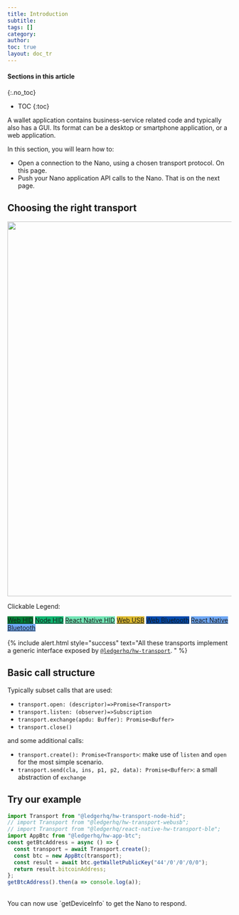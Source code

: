 ```yaml
---
title: Introduction 
subtitle:
tags: []
category:
author:
toc: true
layout: doc_tr
---
```


#### Sections in this article
{:.no_toc}
* TOC
{:toc}

A wallet application contains business-service related code and typically also has a GUI. Its format can be a desktop or smartphone application, or a web application.

In this section, you will learn how to:
- Open a connection to the Nano, using a chosen transport protocol. On this page.
- Push your Nano application API calls to the Nano. That is on the next page.

## Choosing the right transport

<!-- ------------- Image ------------- -->
<div style="text-align:center">
<img width="840" src="../images/connect-wallet.jpg" ></div>
<!-- --------------------------------- -->

Clickable Legend: 
<div class="transports-legend">
 <a style="background:#008037;" href="../webhid">Web HID</a>
 <a style="background:#0FB670;" href="../node-hid-singleton">Node HID</a>
 <a style="background:#73E5B5;" href="../react-native-hid">React Native HID</a>
 <a style="background:#DBB92E;" href="../webusb">Web USB</a>
 <a style="background:#004AAD;" href="../web-ble">Web Bluetooth</a>
 <a style="background:#6EA7F5;" href="../react-native-ble">React Native Bluetooth</a>
</div>


<br>
<!--  -->
{% include alert.html style="success" text="All these transports implement a generic interface exposed by <code><a href='https://github.com/LedgerHQ/ledgerjs/tree/master/packages/hw-transport'>@ledgerhq/hw-transport</a></code>.
" %}
<!--  -->


## Basic call structure

Typically subset calls that are used:

- `transport.open: (descriptor)=>Promise<Transport>`
- `transport.listen: (observer)=>Subscription`
- `transport.exchange(apdu: Buffer): Promise<Buffer>`
- `transport.close()`

and some additional calls:

- `transport.create(): Promise<Transport>`: make use of `listen` and `open` for the most simple scenario.
- `transport.send(cla, ins, p1, p2, data): Promise<Buffer>`: a small abstraction of `exchange`


## Try our example

```js
import Transport from "@ledgerhq/hw-transport-node-hid";
// import Transport from "@ledgerhq/hw-transport-webusb";
// import Transport from "@ledgerhq/react-native-hw-transport-ble";
import AppBtc from "@ledgerhq/hw-app-btc";
const getBtcAddress = async () => {
  const transport = await Transport.create();
  const btc = new AppBtc(transport);
  const result = await btc.getWalletPublicKey("44'/0'/0'/0/0");
  return result.bitcoinAddress;
};
getBtcAddress().then(a => console.log(a));
```
 
<br>
You can now use `getDeviceInfo` to get the Nano to respond.


